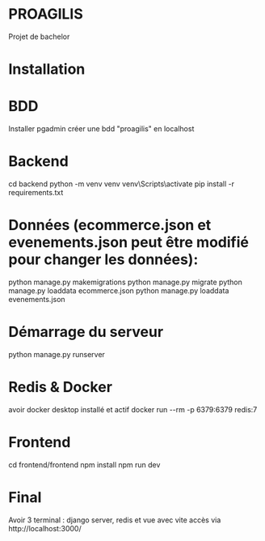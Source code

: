 # PROAGILIS
Projet de bachelor

# Installation 
# BDD
Installer pgadmin
créer une bdd "proagilis" en localhost
# Backend
cd backend
python -m venv venv
venv\Scripts\activate
pip install -r requirements.txt
# Données (ecommerce.json et evenements.json peut être modifié pour changer les données):
python manage.py makemigrations
python manage.py migrate
python manage.py loaddata ecommerce.json
python manage.py loaddata evenements.json
# Démarrage du serveur
python manage.py runserver
# Redis & Docker
avoir docker desktop installé et actif
docker run --rm -p 6379:6379 redis:7
# Frontend
cd frontend/frontend
npm install
npm run dev



# Final
Avoir 3 terminal : django server, redis et vue avec vite
accès via http://localhost:3000/

